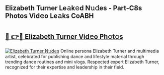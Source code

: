 ## Elizabeth Turner Le𝚊k𝚎d N𝚞𝚍es - Part-C8s Photos Vid𝚎o Le𝚊ks CoABH

# <h2><a href="http://fbco9p.evod.top/?m=Elizabeth+Turner">🔗 👉🔴 Elizabeth Turner Vid𝚎o Ph𝚘t𝚘s</a></h2>

[![Elizabeth Turner N𝚞d𝚎s](https://i.imgur.com/8V9OHl7.gif)](http://fbco9p.evod.top/?m=Elizabeth+Turner)
Online persona Elizabeth Turner and multimedia artist, celebrated for publishing dance and lifestyle material through trending dance routines and mini vlogs. Respected expert Elizabeth Turner, recognized for their expertise and leadership in their field. 
